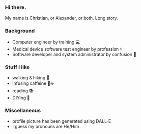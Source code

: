 ### Hi there.

My name is Christian, or Alexander, or both. Long story.

### Background
- Computer engineer by training :computer:
- Medical device software test engineer by profession :medical_symbol:
- Software developer and system administrator by confusion :memo:

### Stuff I like
- walking & hiking :walking:
- infusing caffeine :tea::coffee:
- reading :books:
- DIYing :wrench:

### Miscellaneous
- profile picture has been generated using DALL-E
- I guess my pronouns are He/Him

<!--
About my username...
I usually wonder how you would pronounce some usernames on GitHub and elsewhere.
So, just in case *you* wonder how *my* username shall be pronounced:
it is [kabaʀnɛ] as it is a pun on the French wine grape Cabernet
which is pronounced [kabɛʀnɛ] in French and of course my surname.
-->
